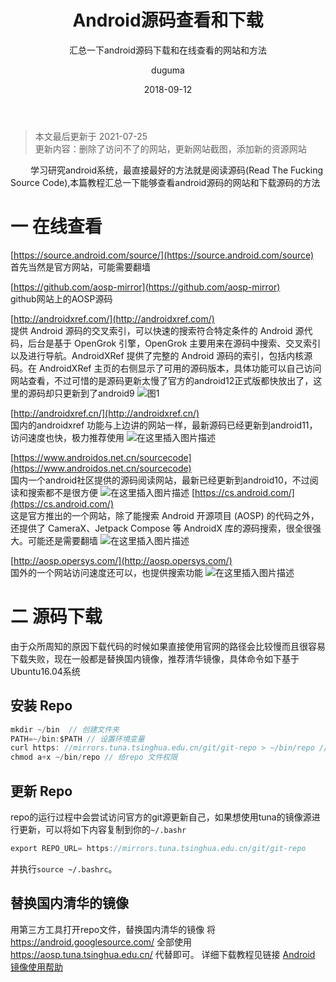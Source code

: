 ﻿---
layout:     post
title:      Android源码查看和下载
subtitle:   汇总一下android源码下载和在线查看的网站和方法
date:       2018-09-12
author:     duguma
header-img: img/article-bg.jpg
top: true
catalog: true
tags:
    - android
    - framework
---
> 本文最后更新于 2021-07-25   
> 更新内容：删除了访问不了的网站，更新网站截图，添加新的资源网站



 &emsp; &emsp;学习研究android系统，最直接最好的方法就是阅读源码(Read The Fucking Source Code),本篇教程汇总一下能够查看android源码的网站和下载源码的方法

# 一 在线查看
 [https://source.android.com/source/](https://source.android.com/source)  
 首先当然是官方网站，可能需要翻墙
 
 [https://github.com/aosp-mirror](https://github.com/aosp-mirror)  
 github网站上的AOSP源码
 
[http://androidxref.com/](http://androidxref.com/)  
提供 Android 源码的交叉索引，可以快速的搜索符合特定条件的 Android 源代码，后台是基于 OpenGrok 引擎，OpenGrok 主要用来在源码中搜索、交叉索引以及进行导航。AndroidXRef 提供了完整的 Android 源码的索引，包括内核源码。在 AndroidXRef 主页的右侧显示了可用的源码版本，具体功能可以自己访问网站查看，不过可惜的是源码更新太慢了官方的android12正式版都快放出了，这里的源码却只更新到了android9
![图1](https://img-blog.csdnimg.cn/37332dfd73ed40c9a6e36c23c141f6f6.png?x-oss-process=image,type_ZmFuZ3poZW5naGVpdGk,shadow_10,text_aHR0cHM6Ly9ibG9nLmNzZG4ubmV0L2FuZHJvaWRCZXlvbmQ=,size_16,color_FFFFFF,t_70)


[http://androidxref.cn/](http://androidxref.cn/)  
国内的androidxref 功能与上边讲的网站一样，最新源码已经更新到android11，访问速度也快，<bold>极力推荐使用</bold>
![在这里插入图片描述](https://img-blog.csdnimg.cn/aa8efa92c54f489d8958a84314f181dc.png?x-oss-process=image,type_ZmFuZ3poZW5naGVpdGk,shadow_10,text_aHR0cHM6Ly9ibG9nLmNzZG4ubmV0L2FuZHJvaWRCZXlvbmQ=,size_16,color_FFFFFF,t_70)

[https://www.androidos.net.cn/sourcecode](https://www.androidos.net.cn/sourcecode)  
国内一个android社区提供的源码阅读网站，最新已经更新到android10，不过阅读和搜索都不是很方便
![在这里插入图片描述](https://img-blog.csdnimg.cn/d10eb65bb2794710a3aaf772d0233e77.png?x-oss-process=image,type_ZmFuZ3poZW5naGVpdGk,shadow_10,text_aHR0cHM6Ly9ibG9nLmNzZG4ubmV0L2FuZHJvaWRCZXlvbmQ=,size_16,color_FFFFFF,t_70)
[https://cs.android.com/](https://cs.android.com/)  
这是官方推出的一个网站，除了能搜索 Android 开源项目 (AOSP) 的代码之外，还提供了 CameraX、Jetpack Compose 等 AndroidX 库的源码搜索，很全很强大。可能还是需要翻墙
![在这里插入图片描述](https://img-blog.csdnimg.cn/0e4b93a25c08457987b3fceeb3253911.png?x-oss-process=image,type_ZmFuZ3poZW5naGVpdGk,shadow_10,text_aHR0cHM6Ly9ibG9nLmNzZG4ubmV0L2FuZHJvaWRCZXlvbmQ=,size_16,color_FFFFFF,t_70)

[http://aosp.opersys.com/](http://aosp.opersys.com/)  
国外的一个网站访问速度还可以，也提供搜索功能
![在这里插入图片描述](https://img-blog.csdnimg.cn/d4f24349b26e42e5877b25d0ec10a5f0.png?x-oss-process=image,type_ZmFuZ3poZW5naGVpdGk,shadow_10,text_aHR0cHM6Ly9ibG9nLmNzZG4ubmV0L2FuZHJvaWRCZXlvbmQ=,size_16,color_FFFFFF,t_70)

# 二 源码下载
由于众所周知的原因下载代码的时候如果直接使用官网的路径会比较慢而且很容易下载失败，现在一般都是替换国内镜像，推荐清华镜像，具体命令如下基于Ubuntu16.04系统

## 安装 Repo
```java
mkdir ~/bin  // 创建文件夹
PATH=~/bin:$PATH // 设置环境变量
curl https: //mirrors.tuna.tsinghua.edu.cn/git/git-repo > ~/bin/repo // 下载repro到/bin/repo文件里
chmod a+x ~/bin/repo // 给repo 文件权限
```
## 更新 Repo
repo的运行过程中会尝试访问官方的git源更新自己，如果想使用tuna的镜像源进行更新，可以将如下内容复制到你的`~/.bashr`

```java
export REPO_URL= https://mirrors.tuna.tsinghua.edu.cn/git/git-repo
```
并执行`source ~/.bashrc`。

## 替换国内清华的镜像
用第三方工具打开repo文件，替换国内清华的镜像
将 https://android.googlesource.com/ 全部使用 https://aosp.tuna.tsinghua.edu.cn/ 代替即可。
详细下载教程见链接
[Android 镜像使用帮助](https://mirrors.tuna.tsinghua.edu.cn/help/AOSP/) 
